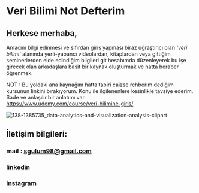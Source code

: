 # Veri Bilimi Not Defterim

## Herkese merhaba,

Amacım bilgi edinmesi ve sıfırdan giriş
yapması biraz uğraştırıcı olan *'veri bilimi'*
alanında yerli-yabancı videolardan,
kitaplardan veya gittiğim seminerlerden
elde edindiğim bilgileri git hesabımda
düzenleyerek bu işe girecek olan arkadaşlara
basit bir kaynak oluşturmak ve hatta beraber
öğrenmek.

NOT : Bu yoldaki ana kaynağım hatta tabiri caizse 
rehberim dediğim kursunun linkini bırakıyorum.
Konu ile ilgilenenlere kesinlikle tavsiye ederim.
Sade ve anlaşılır bir anlatımı var.  
https://www.udemy.com/course/veri-bilimine-giris/


![138-1385735_data-analytics-and-visualization-analysis-clipart](https://user-images.githubusercontent.com/56072259/73851165-15416180-483e-11ea-85fd-a3727948f917.png)

## İletişim bilgileri:
### mail : sgulum98@gmail.com 
### [linkedin](https://www.linkedin.com/in/semih-g%C3%BCl%C3%BCm-a53981151/)
### [instagram](https://www.instagram.com/semihgulum/)
